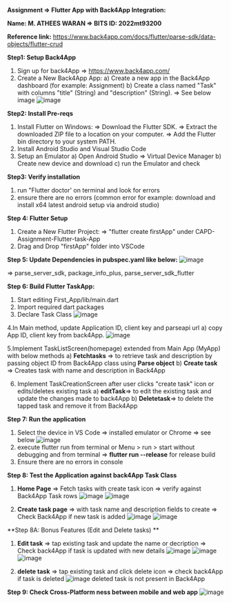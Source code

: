 
**Assignment => Flutter App with Back4App Integration:**

**Name: M. ATHEES WARAN 
=> BITS ID: 2022mt93200**

**Reference link:**
https://www.back4app.com/docs/flutter/parse-sdk/data-objects/flutter-crud

**Step1: Setup Back4App**
1. Sign up for back4App => https://www.back4app.com/
2. Create a New Back4App App:
   a) Create a new app in the Back4App dashboard (for example: Assignment)
   b) Create a class named "Task" with columns "title" (String) and "description" (String). => See below image
  ![image](https://github.com/atheeswaran/CAPD-Assignment-Flutter-task-App/assets/19812046/ffbea6e3-d367-4bfd-a6c2-d812af2b2759)

**Step2: Install Pre-reqs**
1. Install Flutter on Windows:
  => Download the Flutter SDK.
  => Extract the downloaded ZIP file to a location on your computer.
  => Add the Flutter bin directory to your system PATH.
2. Install Android Studio and Visual Studio Code
3. Setup an Emulator
   a) Open Android Studio => Virtual Device Manager
   b) Create new device and download
   c) run the Emulator and check

**Step3: Verify installation**
1. run "Flutter doctor' on terminal and look for errors
2. ensure there are no errors (common error for example: download and install x64 latest android setup via android studio)

**Step 4: Flutter Setup**
1. Create a New Flutter Project:
   => "flutter create firstApp" under CAPD-Assignment-Flutter-task-App
2. Drag and Drop "firstApp" folder into VSCode

**Step 5: Update Dependencies in pubspec.yaml like below:**
![image](https://github.com/atheeswaran/CAPD-Assignment-Flutter-task-App/assets/19812046/3b344f8a-e675-4851-ae79-233fd5ce6b55)

=> parse_server_sdk, package_info_plus, parse_server_sdk_flutter

**Step 6: Build Flutter TaskApp:**
1. Start editing First_App/lib/main.dart
2. Import required dart packages
3. Declare Task Class
 ![image](https://github.com/atheeswaran/CAPD-Assignment-Flutter-task-App/assets/19812046/098c862e-c020-4c8c-8dc6-e4415a38c462)
   
4.In Main method, update Application ID, client key and parseapi url
  a) copy App ID, client key from back4App.
![image](https://github.com/atheeswaran/CAPD-Assignment-Flutter-task-App/assets/19812046/8ba79f58-4fa5-48df-b773-0d41454d70ea)


5.Implement TaskListScreen(homepage) extended from Main App (MyApp) with below methods
   a) **Fetchtasks** => to retrieve task and description by passing object ID from Back4App class using **Parse object**
   b) **Create task** => Creates task with name and description in Back4App
   
6. Implement TaskCreationScreen after user clicks "create task" icon or edits/deletes existing task
   a) **editTask**=> to edit the existing task and update the changes made to back4App
   b) **Deletetask**=> to delete the tapped task and remove it from Back4App

**Step 7: Run the application**
1. Select the device in VS Code => installed emulator or Chrome => see below
  ![image](https://github.com/atheeswaran/CAPD-Assignment-Flutter-task-App/assets/19812046/bf70e5d5-e1ac-47a3-ae22-e5db2d859049)
2. execute flutter run from terminal or Menu > run > start without debugging and from terminal => **flutter run --release** for release build
3. Ensure there are no errors in console

**Step 8: Test the Application against back4App Task Class**
1) **Home Page** => Fetch tasks with create task icon => verify against Back4App Task rows
 ![image](https://github.com/atheeswaran/CAPD-Assignment-Flutter-task-App/assets/19812046/909b66e1-1200-466b-a033-50e60f9eebf6)
![image](https://github.com/atheeswaran/CAPD-Assignment-Flutter-task-App/assets/19812046/193f113f-20a7-4079-b57d-8b1684361efe)

2) **Create task page** => with task name and description fields to create => Check Back4App if new task is added
  ![image](https://github.com/atheeswaran/CAPD-Assignment-Flutter-task-App/assets/19812046/a3a5c6e5-48de-4bb7-bf49-9eb546b5755c)
![image](https://github.com/atheeswaran/CAPD-Assignment-Flutter-task-App/assets/19812046/037d69be-0b52-4ec7-82a3-6d0e56e91f9d)
  
**Step 8A: Bonus Features (Edit and Delete tasks) **
1) **Edit task** => tap existing task and update the name or decription => Check back4App if task is updated with new details
    ![image](https://github.com/atheeswaran/CAPD-Assignment-Flutter-task-App/assets/19812046/4beed345-97d0-40e5-becf-26a2179d7e9b)
   ![image](https://github.com/atheeswaran/CAPD-Assignment-Flutter-task-App/assets/19812046/1d0ca7ff-03f4-44cd-93dd-15315d9da1d5)
   ![image](https://github.com/atheeswaran/CAPD-Assignment-Flutter-task-App/assets/19812046/578f3210-0870-42e0-9ab7-81828756ea7d)

2) **delete task** => tap existing task and click delete icon => check back4App if task is deleted
    ![image](https://github.com/atheeswaran/CAPD-Assignment-Flutter-task-App/assets/19812046/e32fc393-a910-483d-b8dc-0188085e0776)
    deleted task is not present in Back4App
   
**Step 9: Check Cross-Platform ness between mobile and web app**
![image](https://github.com/atheeswaran/CAPD-Assignment-Flutter-task-App/assets/19812046/b15c22cf-05bc-46aa-8ed1-c2c515241fa9)




   
 




